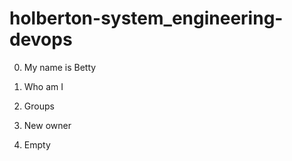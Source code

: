 # holberton-system_engineering-devops

0. My name is Betty

1. Who am I

2. Groups

1. New owner

4. Empty